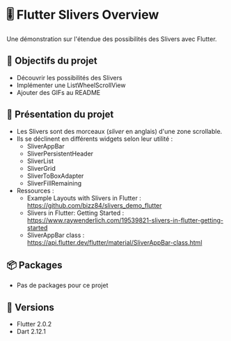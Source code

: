 # :level_slider: Flutter Slivers Overview

Une démonstration sur l'étendue des possibilités des Slivers avec Flutter.

## :rocket: Objectifs du projet

* Découvrir les possibilités des Slivers
* Implémenter une ListWheelScrollView
* Ajouter des GIFs au README

## :dart: Présentation du projet

* Les Slivers sont des morceaux (*sliver* en anglais) d'une zone scrollable.
* Ils se déclinent en différents widgets selon leur utilité :   
   * SliverAppBar
   * SliverPersistentHeader
   * SliverList
   * SliverGrid
   * SliverToBoxAdapter
   * SliverFillRemaining
* Ressources :   
   * Example Layouts with Slivers in Flutter : https://github.com/bizz84/slivers_demo_flutter
   * Slivers in Flutter: Getting Started : https://www.raywenderlich.com/19539821-slivers-in-flutter-getting-started
   * SliverAppBar class : https://api.flutter.dev/flutter/material/SliverAppBar-class.html

## :package: Packages

* Pas de packages pour ce projet

## :pushpin: Versions

* Flutter 2.0.2
* Dart 2.12.1
